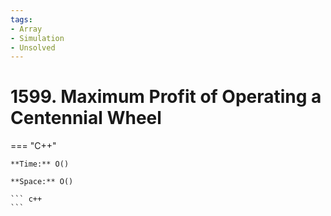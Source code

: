 ```yaml
---
tags:
- Array
- Simulation
- Unsolved
---
```



# 1599. Maximum Profit of Operating a Centennial Wheel

=== "C++"

    **Time:** O()

    **Space:** O()

    ``` c++
    ```